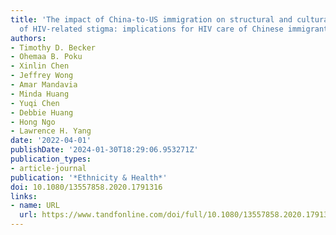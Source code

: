 ```yaml
---
title: 'The impact of China-to-US immigration on structural and cultural determinants
  of HIV-related stigma: implications for HIV care of Chinese immigrants'
authors:
- Timothy D. Becker
- Ohemaa B. Poku
- Xinlin Chen
- Jeffrey Wong
- Amar Mandavia
- Minda Huang
- Yuqi Chen
- Debbie Huang
- Hong Ngo
- Lawrence H. Yang
date: '2022-04-01'
publishDate: '2024-01-30T18:29:06.953271Z'
publication_types:
- article-journal
publication: '*Ethnicity & Health*'
doi: 10.1080/13557858.2020.1791316
links:
- name: URL
  url: https://www.tandfonline.com/doi/full/10.1080/13557858.2020.1791316
---
```

